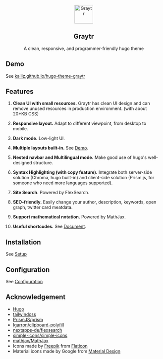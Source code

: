 <p align="center">
  <a href="https://kaiiiz.github.io/hugo-theme-graytr">
    <img alt="Graytr" src="https://kaiiiz.github.io/hugo-theme-graytr/icons/vase.svg" width="60" height="60">
  </a>
</p>

<h2 align="center">
  Graytr
</h2>

<p align="center">
  A clean, responsive, and programmer-friendly hugo theme
</p>

## Demo

See [kaiiiz.github.io/hugo-theme-graytr](https://kaiiiz.github.io/hugo-theme-graytr)

## Features

1. **Clean UI with small resources.** Graytr has clean UI design and can remove unused resources in production environment. (with about 20+KB CSS)

2. **Responsive layout.** Adapt to different viewpoint, from desktop to mobile.

3. **Dark mode.** Low-light UI.

4. **Multiple layouts built-in.** See [Demo](https://kaiiiz.github.io/hugo-theme-graytr/layouts/demo/).

5. **Nested navbar and Multilingual mode.** Make good use of hugo's well-designed structure.

6. **Syntax Highlighting (with copy feature).** Integrate both server-side solution (Chroma, hugo built-in) and client-side solution (Prism.js, for someone who need more languages supported).

7. **Site Search.** Powered by FlexSearch.

8. **SEO-friendly.** Easily change your author, description, keywords, open graph, twitter card meatdata.

9. **Support mathematical notation.** Powered by MathJax.

10. **Useful shortcodes.** See [Document](https://kaiiiz.github.io/hugo-theme-graytr/shortcodes/).

## Installation

See [Setup](https://kaiiiz.github.io/hugo-theme-graytr/setup)

## Configuration

See [Configuration](https://kaiiiz.github.io/hugo-theme-graytr/configuration/)

## Acknowledgement

* [Hugo](https://gohugo.io/)
* [tailwindcss](https://tailwindcss.com/)
* [PrismJS/prism](https://github.com/PrismJS/prism)
* [lgarron/clipboard-polyfill](https://github.com/lgarron/clipboard-polyfill)
* [nextapps-de/flexsearch](https://github.com/nextapps-de/flexsearch)
* [simple-icons/simple-icons](https://github.com/simple-icons/simple-icons)
* [mathjax/MathJax](https://github.com/mathjax/MathJax)
* Icons made by [Freepik](https://www.freepik.com) from [Flaticon](https://www.flaticon.com)
* Material icons made by Google from [Material Design](https://material.io/resources/icons/)

